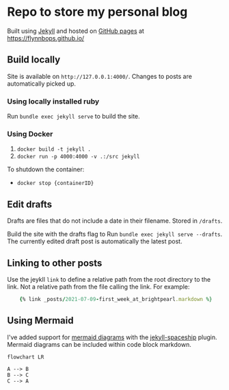 # Repo to store my personal blog

Built using [Jekyll][1] and hosted on [GitHub pages][2] at https://flynnbops.github.io/

## Build locally
Site is available on `http://127.0.0.1:4000/`. Changes to posts are automatically picked up.

### Using locally installed ruby
Run `bundle exec jekyll serve` to build the site. 

### Using Docker
1. `docker build -t jekyll .`
2. `docker run -p 4000:4000 -v .:/src jekyll`

To shutdown the container:
- `docker stop {containerID}`

## Edit drafts
Drafts are files that do not include a date in their filename. Stored in `/drafts`.

Build the site with the drafts flag to Run `bundle exec jekyll serve --drafts`.
The currently edited draft post is automatically the latest post.

## Linking to other posts
Use the jeykll `link` to define a relative path from the root directory to the link. Not a relative path from the file calling the link.
For example:
```ruby
    {% link _posts/2021-07-09-first_week_at_brightpearl.markdown %}
```

## Using Mermaid
I've added support for [mermaid diagrams][3] with the [jekyll-spaceship][4] plugin. Mermaid diagrams can be included within code block markdown.

```mermaid
flowchart LR 

A --> B
B --> C
C --> A
```

[1]: https://jekyllrb.com/docs/
[2]: https://pages.github.com/
[3]: https://github.com/mermaid-js/mermaid#readme
[4]: https://github.com/jeffreytse/jekyll-spaceship#4-mermaid-usage